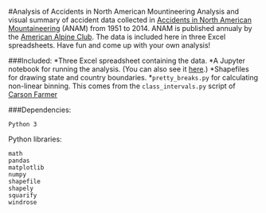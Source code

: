 #Analysis of Accidents in North American Mountineering
Analysis and visual summary of accident data collected in [Accidents in North American Mountaineering](https://www.americanalpineclub.org/p/anam) (ANAM) from 1951 to 2014. ANAM is published annualy by the [American Alpine Club](https://www.americanalpineclub.org/). The data is included here in three Excel spreadsheets. Have fun and come up with your own analysis!

###Included:
*Three Excel spreadsheet containing the data. 
*A Jupyter notebook for running the analysis. (You can also see it [here](http://nbviewer.jupyter.org/gist/mikeskaug/8984e8110c9dd7fcc84c).)
*Shapefiles for drawing state and country boundaries.
*`pretty_breaks.py` for calculating non-linear binning. This comes from the `class_intervals.py` script of [Carson Farmer](https://github.com/carsonfarmer/blog/tree/source/content/uploads)
 
###Dependencies:
```
Python 3
```
Python libraries:
```
math
pandas
matplotlib
numpy
shapefile
shapely
squarify
windrose
```